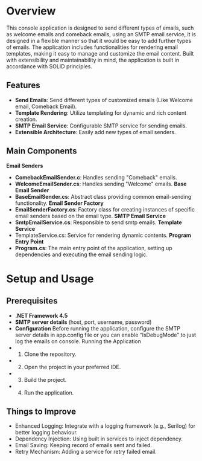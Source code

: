 # Overview
This console application is designed to send different types of emails, such as welcome emails and comeback emails, using an SMTP email service, it is designed in a flexible manner so that it would be easy to add further types of emails.
The application includes functionalities for rendering email templates, making it easy to manage and customize the email content.
Built with extensibility and maintainability in mind, the application is built in accordance with SOLID principles.

## Features
-	**Send Emails**: Send different types of customized emails (Like Welcome email, Comeback Email).
-	**Template Rendering**: Utilize templating for dynamic and rich content creation.
-	**SMTP Email Service**: Configurable SMTP service for sending emails.
-	**Extensible Architecture**: Easily add new types of email senders.
## Main Components
  **Email Senders**
-	**ComebackEmailSender.c**: Handles sending "Comeback" emails.
-	**WelcomeEmailSender.cs**: Handles sending "Welcome" emails.
  **Base Email Sender**
-	**BaseEmailSender.cs**: Abstract class providing common email-sending functionality.
  **Email Sender Factory**
-	**EmailSenderFactory.cs**: Factory class for creating instances of specific email senders based on the email type.
  **SMTP Email Service**
-	**SmtpEmailService.cs**: Responsible to send smtp emails.
  **Template Service**
-	TemplateService.cs: Service for rendering dynamic contents.
 **Program Entry Point**
-	**Program.cs**: The main entry point of the application, setting up dependencies and executing the email sending logic.

# Setup and Usage
## Prerequisites
-	**.NET Framework 4.5**
-	**SMTP server details** (host, port, username, password)
- **Configuration**
Before running the application, configure the SMTP server details in app.config file or you can enable “IsDebugMode” to just log the emails on console.
Running the Application
- 1.	Clone the repository.
- 2.	Open the project in your preferred IDE.
- 3.	Build the project.
- 4.	Run the application.
## Things to Improve
-	Enhanced Logging: Integrate with a logging framework (e.g., Serilog) for better logging behaviour.
-	Dependency Injection: Using built in services to inject dependency.
-	Email Saving: Keeping record of emails sent and failed.
-	Retry Mechanism: Adding a service for retry failed email.



